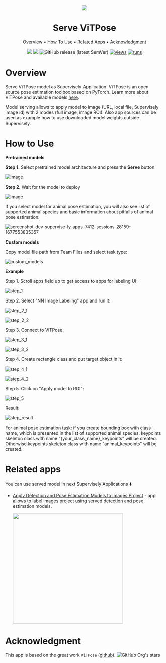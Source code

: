 
<div align="center" markdown>
<img src="https://user-images.githubusercontent.com/97401023/220314920-2c2892eb-c11b-4fea-a17e-898a09fcfbed.png"/>
  
# Serve ViTPose
  
<p align="center">
  <a href="#Overview">Overview</a> •
  <a href="#How-To-Use">How To Use</a> •
  <a href="#Related-apps">Related Apps</a> •
  <a href="#Acknowledgment">Acknowledgment</a>
</p>
  
[![](https://img.shields.io/badge/supervisely-ecosystem-brightgreen)](https://ecosystem.supervise.ly/apps/supervisely-ecosystem/vitpose/serve)
[![](https://img.shields.io/badge/slack-chat-green.svg?logo=slack)](https://supervise.ly/slack)
![GitHub release (latest SemVer)](https://img.shields.io/github/v/release/supervisely-ecosystem/vitpose)
[![views](https://app.supervise.ly/img/badges/views/supervisely-ecosystem/mmsegmentation/serve.png)](https://supervise.ly)
[![runs](https://app.supervise.ly/img/badges/runs/supervisely-ecosystem/mmsegmentation/serve.png)](https://supervise.ly)

</div>

# Overview

Serve ViTPose model as Supervisely Application. ViTPose is an open source pose estimation toolbox based on PyTorch. Learn more about ViTPose and available models [here](https://github.com/ViTAE-Transformer/ViTPose).

Model serving allows to apply model to image (URL, local file, Supervisely image id) with 2 modes (full image, image ROI). Also app sources can be used as example how to use downloaded model weights outside Supervisely.

# How to Use

**Pretrained models**

**Step 1.** Select pretrained model architecture and press the **Serve** button

![image](https://user-images.githubusercontent.com/91027877/221755507-9403d2d1-2062-43a7-bd89-f2d74ca0a48f.png)


**Step 2.** Wait for the model to deploy

![image](https://user-images.githubusercontent.com/91027877/221755657-4a573c23-f478-4167-bbce-7c93de11a330.png)

If you select model for animal pose estimation, you will also see list of supported animal species and basic information about pitfalls of animal pose estimation:

![screenshot-dev-supervise-ly-apps-7412-sessions-28159-1677553835357](https://user-images.githubusercontent.com/91027877/221749128-99812eca-30ae-48ef-b43f-ce73b92cd471.png)

**Custom models**

Copy model file path from Team Files and select task type:

![custom_models](https://user-images.githubusercontent.com/91027877/221755821-088d7de3-1297-4c87-856c-75fa75f973f8.gif)

**Example**

Step 1. Scroll apps field up to get access to apps for labeling UI:

![step_1](https://user-images.githubusercontent.com/91027877/222123233-8b063e55-3263-4f49-ba26-aa7586400eab.jpeg)

Step 2. Select "NN Image Labeling" app and run it:

![step_2_1](https://user-images.githubusercontent.com/91027877/222123429-a65ed482-53aa-4056-9d9e-340f52c6c8dd.jpeg)

![step_2_2](https://user-images.githubusercontent.com/91027877/222123616-954a33c2-8774-40a0-90bf-601ed52efd83.jpeg)

Step 3. Connect to ViTPose:

![step_3_1](https://user-images.githubusercontent.com/91027877/222124338-5b35b061-a444-4dc2-959e-2c50f6420809.jpeg)

![step_3_2](https://user-images.githubusercontent.com/91027877/222124496-31850d79-201a-4bd8-a6f0-d60f54c4727c.jpeg)

Step 4. Create rectangle class and put target object in it:

![step_4_1](https://user-images.githubusercontent.com/91027877/222125562-22d2963f-0e14-49bb-a840-66e3af15cfb3.jpeg)

![step_4_2](https://user-images.githubusercontent.com/91027877/222125603-43c45d79-4d60-4223-a548-c296e514e963.jpeg)

Step 5. Click on "Apply model to ROI":

![step_5](https://user-images.githubusercontent.com/91027877/222125951-cc5abd83-af30-4a32-bb1b-e6b169404505.jpeg)

Result:

![step_result](https://user-images.githubusercontent.com/91027877/222126060-071928cb-e5d8-4485-a9c5-2b234b61bec8.png)

For animal pose estimation task: if you create bounding box with class name, which is presented in the list of supported animal species, keypoints skeleton class with name "{your_class_name}_keypoints" will be created. Otherwise keypoints skeleton class with name "animal_keypoints" will be created.

# Related apps

You can use served model in next Supervisely Applications ⬇️

- [Apply Detection and Pose Estimation Models to Images Project](https://dev.supervise.ly/ecosystem/apps/apply-det-and-pose-estim-models-to-project) - app allows to label images project using served  detection and pose estimation models.
   
    <img data-key="sly-module-link" data-module-slug="supervisely-ecosystem/apply-det-and-pose-estim-models-to-project" src="https://user-images.githubusercontent.com/97401023/220315624-c6e79003-39fb-43e7-be48-ead1c9fae771.png" width="350px"/>
    
# Acknowledgment

This app is based on the great work `ViTPose` ([github](https://github.com/ViTAE-Transformer/ViTPose)). ![GitHub Org's stars](https://img.shields.io/github/stars/ViTAE-Transformer/ViTPose?style=social)
